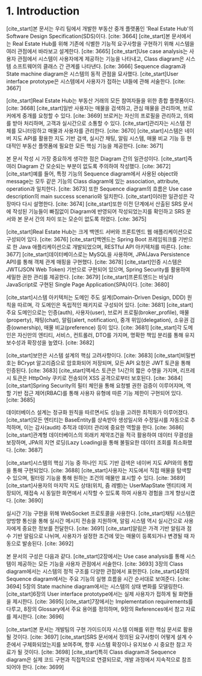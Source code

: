# 1. Introduction

[cite_start]본 문서는 우리 팀에서 개발한 부동산 중개 플랫폼인 'Real Estate Hub'의 Software Design Specification(SDS)이다. [cite: 3664]
[cite_start]본 문서에서는 Real Estate Hub를 위해 기존에 식별한 기능적 요구사항을 구현하기 위해 시스템을 여러 관점에서 바라보고 설계한다. [cite: 3665]
[cite_start]Use case analysis는 사용자 관점에서 시스템이 사용자에게 제공하는 기능을 나타내고, Class diagram은 시스템 소프트웨어의 클래스 간 관계를 나타낸다. [cite: 3666]
Sequence diagram과 State machine diagram은 시스템의 동적 관점을 묘사했다. [cite_start]User interface prototype은 시스템에서 사용자가 접하는 UI들에 관해 서술한다. [cite: 3667]

[cite_start]Real Estate Hub는 부동산 거래의 모든 참여자들을 위한 종합 플랫폼이다. [cite: 3668]
[cite_start]일반 사용자는 매물을 검색하고, 관심 매물을 관리하며, 브로커에게 중개를 요청할 수 있다. [cite: 3669]
브로커는 자신의 프로필을 관리하고, 의뢰를 받아 처리하며, 고객과 실시간으로 소통할 수 있다. [cite_start]관리자는 시스템 전체를 모니터링하고 매물과 사용자를 관리한다. [cite: 3670]
[cite_start]시스템은 네이버 지도 API를 활용한 지도 기반 검색, 실시간 채팅, 알림 시스템, 매물 비교 기능 등 현대적인 부동산 플랫폼에 필요한 모든 핵심 기능을 제공한다. [cite: 3671]

본 문서 작성 시 가장 중요하게 생각한 점은 Diagram 간의 일관성이다. [cite_start]즉 여러 Diagram 간 모순되는 부분이 없도록 주의하여 작성했다. [cite: 3672]
[cite_start]예를 들어, 특정 기능의 Sequence diagram에서 사용된 object와 message는 모두 같은 기능의 Class diagram에 있는 association, attribute, operation과 일치한다. [cite: 3673]
또한 Sequence diagram의 흐름은 Use case description의 main success scenario와 일치한다. [cite_start]이러한 일관성은 각 장마다 다시 설명한다. [cite: 3674]
[cite_start]또한 이전 단계에서 산출된 SRS 문서에 작성된 기능들이 빠짐없이 Diagram에 반영되어 작성되었는지를 확인하고 SRS 문서와 본 문서 간의 차이 또는 모순이 없도록 하였다. [cite: 3675]

[cite_start]Real Estate Hub는 크게 백엔드 서버와 프론트엔드 웹 애플리케이션으로 구성되어 있다. [cite: 3676]
[cite_start]백엔드는 Spring Boot 프레임워크를 기반으로 한 Java 애플리케이션으로 개발되었으며, RESTful API 아키텍처를 따른다. [cite: 3677]
[cite_start]데이터베이스로는 MySQL을 사용하며, JPA(Java Persistence API)를 통해 객체 관계 매핑을 구현했다. [cite: 3678]
[cite_start]인증 시스템은 JWT(JSON Web Token) 기반으로 구현되어 있으며, Spring Security를 활용하여 세밀한 권한 관리를 제공한다. [cite: 3679]
[cite_start]프론트엔드는 바닐라 JavaScript로 구현된 Single Page Application(SPA)이다. [cite: 3680]

[cite_start]시스템 아키텍처는 도메인 주도 설계(Domain-Driven Design, DDD) 원칙을 따르며, 각 도메인은 독립적인 패키지로 구성되어 있다. [cite: 3681]
[cite_start]주요 도메인으로는 인증(auth), 사용자(user), 브로커 프로필(broker_profile), 매물(property), 채팅(chat), 알림(alert, notification), 중개 위임(delegation), 소유권 검증(ownership), 매물 비교(preference) 등이 있다. [cite: 3681]
[cite_start]각 도메인은 자신만의 엔티티, 서비스, 컨트롤러, DTO를 가지며, 명확한 책임 분리를 통해 유지보수성과 확장성을 높였다. [cite: 3682]

[cite_start]보안은 시스템 설계의 핵심 고려사항이다. [cite: 3683]
[cite_start]비밀번호는 BCrypt 알고리즘으로 암호화되어 저장되며, 모든 API 요청은 JWT 토큰을 통해 인증된다. [cite: 3683]
[cite_start]액세스 토큰은 1시간의 짧은 수명을 가지며, 리프레시 토큰은 HttpOnly 쿠키로 전송되어 XSS 공격으로부터 보호된다. [cite: 3684]
[cite_start]Spring Security의 필터 체인을 통해 요청별 권한 검증이 이루어지며, 역할 기반 접근 제어(RBAC)를 통해 사용자 유형에 따른 기능 제한이 구현되어 있다. [cite: 3685]

데이터베이스 설계는 정규화 원칙을 따르면서도 성능을 고려한 최적화가 이루어졌다. [cite_start]모든 엔티티는 BaseEntity를 상속받아 생성일시와 수정일시를 자동으로 추적하며, 이는 감사(audit) 추적과 데이터 관리에 중요한 역할을 한다. [cite: 3686]
[cite_start]관계형 데이터베이스의 외래키 제약조건을 적극 활용하여 데이터 무결성을 보장하며, JPA의 지연 로딩(Lazy Loading)을 통해 불필요한 데이터 조회를 최소화했다. [cite: 3687]

[cite_start]시스템의 핵심 기능 중 하나인 지도 기반 검색은 네이버 지도 API와의 통합을 통해 구현되었다. [cite: 3688]
[cite_start]사용자는 지도에서 직접 매물을 탐색할 수 있으며, 필터링 기능을 통해 원하는 조건의 매물만 표시할 수 있다. [cite: 3689]
[cite_start]사용자의 마지막 지도 상태(위치, 줌 레벨)는 UserMapState 엔티티에 저장되어, 재접속 시 동일한 화면에서 시작할 수 있도록 하여 사용자 경험을 크게 향상시켰다. [cite: 3690]

실시간 기능 구현을 위해 WebSocket 프로토콜을 사용한다. [cite_start]채팅 시스템은 양방향 통신을 통해 실시간 메시지 전송을 지원하며, 알림 시스템 역시 실시간으로 사용자에게 중요한 정보를 전달한다. [cite: 3691]
[cite_start]알림은 가격 기반 알림과 점수 기반 알림으로 나뉘며, 사용자가 설정한 조건에 맞는 매물이 등록되거나 변경될 때 자동으로 발송된다. [cite: 3692]

본 문서의 구성은 다음과 같다. [cite_start]2장에서는 Use case analysis를 통해 시스템이 제공하는 모든 기능을 사용자 관점에서 서술한다. [cite: 3693]
3장의 Class diagram에서는 시스템의 정적 구조를 다양한 관점에서 표현한다. [cite_start]4장의 Sequence diagram에서는 주요 기능의 실행 흐름을 시간 순서대로 보여준다. [cite: 3694]
5장의 State machine diagram에서는 시스템의 상태 변화를 모델링한다. [cite_start]6장의 User interface prototype에서는 실제 사용자가 접하게 될 화면들을 제시한다. [cite: 3695]
[cite_start]7장에서는 Implementation requirements를 다루고, 8장의 Glossary에서 주요 용어를 정의하며, 9장의 References에서 참고 자료를 제시한다. [cite: 3696]

[cite_start]본 문서는 개발팀의 구현 가이드이자 시스템 이해를 위한 핵심 문서로 활용될 것이다. [cite: 3697]
[cite_start]SRS 문서에서 정의된 요구사항이 어떻게 설계 수준에서 구체화되었는지를 보여주며, 향후 시스템 확장이나 유지보수 시 중요한 참고 자료가 될 것이다. [cite: 3698]
[cite_start]특히 Class diagram과 Sequence diagram은 실제 코드 구현과 직접적으로 연결되므로, 개발 과정에서 지속적으로 참조되어야 한다. [cite: 3699]